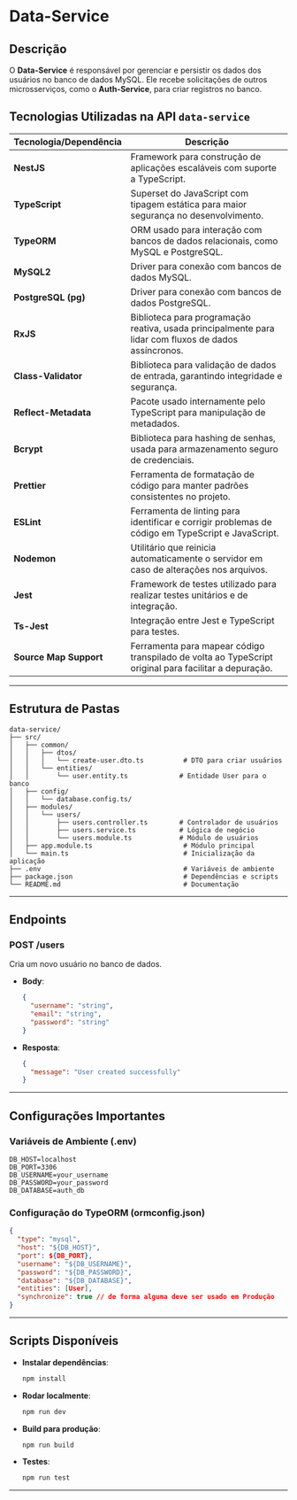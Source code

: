 # Data-Service

## Descrição

O **Data-Service** é responsável por gerenciar e persistir os dados dos usuários no banco de dados MySQL. Ele recebe solicitações de outros microsserviços, como o **Auth-Service**, para criar registros no banco.

## Tecnologias Utilizadas na API `data-service`

| **Tecnologia/Dependência** | **Descrição**                                                                                         |
| -------------------------- | ----------------------------------------------------------------------------------------------------- |
| **NestJS**                 | Framework para construção de aplicações escaláveis com suporte a TypeScript.                          |
| **TypeScript**             | Superset do JavaScript com tipagem estática para maior segurança no desenvolvimento.                  |
| **TypeORM**                | ORM usado para interação com bancos de dados relacionais, como MySQL e PostgreSQL.                    |
| **MySQL2**                 | Driver para conexão com bancos de dados MySQL.                                                        |
| **PostgreSQL (pg)**        | Driver para conexão com bancos de dados PostgreSQL.                                                   |
| **RxJS**                   | Biblioteca para programação reativa, usada principalmente para lidar com fluxos de dados assíncronos. |
| **Class-Validator**        | Biblioteca para validação de dados de entrada, garantindo integridade e segurança.                    |
| **Reflect-Metadata**       | Pacote usado internamente pelo TypeScript para manipulação de metadados.                              |
| **Bcrypt**                 | Biblioteca para hashing de senhas, usada para armazenamento seguro de credenciais.                    |
| **Prettier**               | Ferramenta de formatação de código para manter padrões consistentes no projeto.                       |
| **ESLint**                 | Ferramenta de linting para identificar e corrigir problemas de código em TypeScript e JavaScript.     |
| **Nodemon**                | Utilitário que reinicia automaticamente o servidor em caso de alterações nos arquivos.                |
| **Jest**                   | Framework de testes utilizado para realizar testes unitários e de integração.                         |
| **Ts-Jest**                | Integração entre Jest e TypeScript para testes.                                                       |
| **Source Map Support**     | Ferramenta para mapear código transpilado de volta ao TypeScript original para facilitar a depuração. |

---

## Estrutura de Pastas

```plaintext
data-service/
├── src/
│   ├── common/
│   │   ├── dtos/
│   │   │   └── create-user.dto.ts          # DTO para criar usuários
│   │   └── entities/
│   │       └── user.entity.ts             # Entidade User para o banco
│   ├── config/
│   │   └── database.config.ts/
│   ├── modules/
│   │   └── users/
│   │       ├── users.controller.ts        # Controlador de usuários
│   │       ├── users.service.ts           # Lógica de negócio
│   │       └── users.module.ts            # Módulo de usuários
│   ├── app.module.ts                       # Módulo principal
│   └── main.ts                             # Inicialização da aplicação
├── .env                                    # Variáveis de ambiente
├── package.json                            # Dependências e scripts
└── README.md                               # Documentação
```

---

## Endpoints

### **POST /users**

Cria um novo usuário no banco de dados.

- **Body**:

  ```json
  {
    "username": "string",
    "email": "string",
    "password": "string"
  }
  ```

- **Resposta**:

  ```json
  {
    "message": "User created successfully"
  }
  ```

---

## Configurações Importantes

### **Variáveis de Ambiente (.env)**

```plaintext
DB_HOST=localhost
DB_PORT=3306
DB_USERNAME=your_username
DB_PASSWORD=your_password
DB_DATABASE=auth_db
```

### **Configuração do TypeORM (ormconfig.json)**

```json
{
  "type": "mysql",
  "host": "${DB_HOST}",
  "port": ${DB_PORT},
  "username": "${DB_USERNAME}",
  "password": "${DB_PASSWORD}",
  "database": "${DB_DATABASE}",
  "entities": [User],
  "synchronize": true // de forma alguma deve ser usado em Produção
}
```

---

## Scripts Disponíveis

- **Instalar dependências**:

  ```bash
  npm install
  ```

- **Rodar localmente**:

  ```bash
  npm run dev
  ```

- **Build para produção**:

  ```bash
  npm run build
  ```

- **Testes**:

  ```bash
  npm run test
  ```

---
